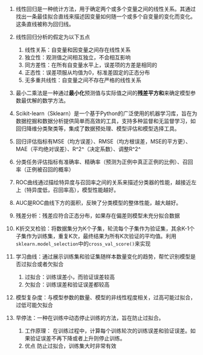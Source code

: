 1. 线性回归是一种统计方法，用于确定两个或多个变量之间的线性关系。其通过找出一条最佳拟合直线来描述因变量如何随一个或多个自变量的变化而变化。这条直线被称为回归线。
2. 线性回归分析的假定为以下五点
   1. 线性关系：自变量和因变量之间存在线性关系
   2. 独立性：观测值之间相互独立，不会相互影响
   3. 同方差性：在所有自变量水平上，误差项的方差是相同的
   4. 正态性：误差项服从均值为0，标准差固定的正态分布
   5. 无多重共线性：自变量之间不存在严格的线性关系

3. 最小二乘法是一种通过**最小化**预测值与实际值之间的**残差平方和**来确定模型参数最优解的数学方法。
4. Scikit-learn（Sklearn）是一个基于Python的广泛使用的机器学习库，旨在为数据挖掘和数据分析提供简单而高效的工具，支持多种监督和无监督学习，如回归降维分类聚类等，集成了数据预处理、模型评估和模型选择工具。
5. 回归评估指标有MSE（均方误差）、RMSE（均方根误差，MSE的平方更）、MAE（平均绝对误差）、R^2^（决定系数）、调整R^2^
6. 分类任务评估指标有准确率、精确率（预测为正例中真正正例的比例）、召回率（正例被召回的概率）
7. ROC曲线通过描绘特异度与召回率之间的关系来描述分类器的性能，越接近左上（特异度低，召回率高），模型性能越好。
8. AUC是ROC曲线下方的面积，反映了分类模型的整体性能，越大越好。
9. 残差分析：残差应符合正态分布，如果存在偏差则模型未充分拟合数据
10. K折交叉检验：将数据集分为K个子集，轮流每个子集作为验证集，其余K-1个子集作为训练集，重复K次，最终结果为所有K次验证的平均值。利用`sklearn.model_selection`中的`cross_val_score()`来实现
11. 学习曲线：通过展示训练集和验证集随样本数量变化的趋势，帮忙识别模型是否过拟合或者欠拟合
    1. 过拟合：训练误差小，而验证误差较高
    2. 欠拟合：训练误差和验证误差都较高
12. 模型复杂度：与模型参数的数量、模型的非线性程度相关，过高可能过拟合，过低可能欠拟合
13. 早停法：一种在训练中动态停止训练的方法，旨在防止过拟合。
    1. 工作原理：
       在训练过程中，计算每个训练轮次的训练误差和验证误差。如果验证误差不再下降或者上升则停止训练。
    2. 优点
       防止过拟合，训练集大时非常有效